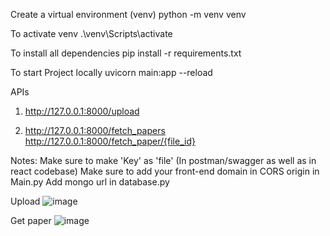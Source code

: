 Create a virtual environment (venv)
python -m venv venv

To activate venv
.\venv\Scripts\activate

To install all dependencies
pip install -r requirements.txt

To start Project locally
uvicorn main:app --reload

APIs
1. http://127.0.0.1:8000/upload

2. http://127.0.0.1:8000/fetch_papers
   http://127.0.0.1:8000/fetch_paper/{file_id}


Notes: 
Make sure to make 'Key' as 'file' (In postman/swagger as well as in react codebase)
Make sure to add your front-end domain in CORS origin in Main.py
Add mongo url in database.py

Upload
![image](https://github.com/user-attachments/assets/64f5d889-e9c6-4f9c-b2d4-f4b72e77f3e2)


Get paper
![image](https://github.com/user-attachments/assets/a6b214a1-93fa-4def-b057-67206c690dbf)


